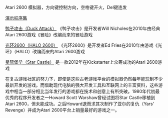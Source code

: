 Atari 2600 模拟器，方向键控制方向，空格键开火，Del键连发

[演示程序集](?ROM=http://dnbwg2.cdn.bcebos.com/javatari/SceneDemos6in1.bin)

[鸭子攻击（Duck Attack）](?ROM=http://dnbwg2.cdn.bcebos.com/javatari/duckntsc.bin) 《鸭子攻击》是开发者Will Nicholes在2010年由经典Atari 2600游戏《冒险》改编而来的冒险游戏

[光环2600（HALO 2600）](?ROM=http://dnbwg2.cdn.bcebos.com/javatari/halo_2600.bin) 《光环2600》是开发者Ed Fries在2010年由游戏《光环》（HALO）改编而来的Atari 2600游戏

[星际堡垒（Star Castle）](?ROM=http://dnbwg2.cdn.bcebos.com/javatari/star_castle_homebrew.bin) 是一款2012年在Kickstarter上众筹成功的Atari 2600游戏

在复古游戏社区的努力下，即使是这些古老游戏平台的模拟器仍然每年能玩到不少最新开发的游戏。而借助现代电脑的强大开发工具和互联网上的丰富资料，这些游戏中相当一部分相比当年发行的游戏都在技术和创意上有所突破。1980年代初最优秀的程序开发者之一Howard Scott Warshaw曾经试图将Star Castle移植到Atari 2600，但未能成功。之后Howard退而求其次制作了亚尔的复仇（Yars' Revenge）并成为Atari 2600平台上销量最好的游戏之一。
